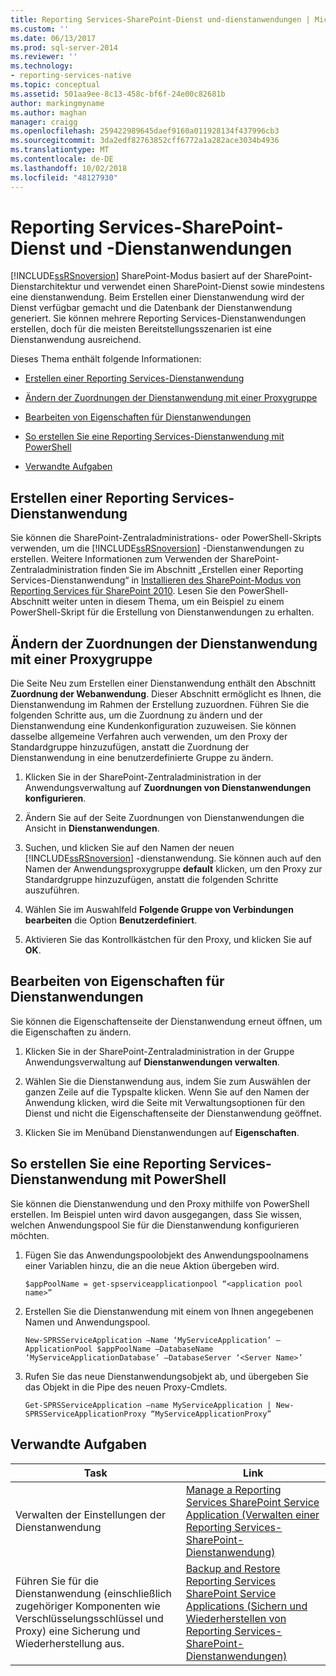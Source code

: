 ```yaml
---
title: Reporting Services-SharePoint-Dienst und-dienstanwendungen | Microsoft-Dokumentation
ms.custom: ''
ms.date: 06/13/2017
ms.prod: sql-server-2014
ms.reviewer: ''
ms.technology:
- reporting-services-native
ms.topic: conceptual
ms.assetid: 501aa9ee-8c13-458c-bf6f-24e00c82681b
author: markingmyname
ms.author: maghan
manager: craigg
ms.openlocfilehash: 259422989645daef9160a011928134f437996cb3
ms.sourcegitcommit: 3da2edf82763852cff6772a1a282ace3034b4936
ms.translationtype: MT
ms.contentlocale: de-DE
ms.lasthandoff: 10/02/2018
ms.locfileid: "48127930"
---
```

# <a name="reporting-services-sharepoint-service-and-service-applications"></a>Reporting Services-SharePoint-Dienst und -Dienstanwendungen
  [!INCLUDE[ssRSnoversion](../includes/ssrsnoversion-md.md)] SharePoint-Modus basiert auf der SharePoint-Dienstarchitektur und verwendet einen SharePoint-Dienst sowie mindestens eine dienstanwendung. Beim Erstellen einer Dienstanwendung wird der Dienst verfügbar gemacht und die Datenbank der Dienstanwendung generiert. Sie können mehrere Reporting Services-Dienstanwendungen erstellen, doch für die meisten Bereitstellungsszenarien ist eine Dienstanwendung ausreichend.  
  
 Dieses Thema enthält folgende Informationen:  
  
-   [Erstellen einer Reporting Services-Dienstanwendung](#bkmk_createapp)  
  
-   [Ändern der Zuordnungen der Dienstanwendung mit einer Proxygruppe](#bkmk_associations)  
  
-   [Bearbeiten von Eigenschaften für Dienstanwendungen](#bkmk_editserviceapplication)  
  
-   [So erstellen Sie eine Reporting Services-Dienstanwendung mit PowerShell](#bkmk_powershell_create_ssrs_serviceapp)  
  
-   [Verwandte Aufgaben](#bkmk_related)  
  
##  <a name="bkmk_createapp"></a> Erstellen einer Reporting Services-Dienstanwendung  
 Sie können die SharePoint-Zentraladministrations- oder PowerShell-Skripts verwenden, um die [!INCLUDE[ssRSnoversion](../includes/ssrsnoversion-md.md)] -Dienstanwendungen zu erstellen. Weitere Informationen zum Verwenden der SharePoint-Zentraladministration finden Sie im Abschnitt „Erstellen einer Reporting Services-Dienstanwendung“ in [Installieren des SharePoint-Modus von Reporting Services für SharePoint 2010](../../2014/sql-server/install/install-reporting-services-sharepoint-mode-for-sharepoint-2010.md). Lesen Sie den PowerShell-Abschnitt weiter unten in diesem Thema, um ein Beispiel zu einem PowerShell-Skript für die Erstellung von Dienstanwendungen zu erhalten.  
  
##  <a name="bkmk_associations"></a> Ändern der Zuordnungen der Dienstanwendung mit einer Proxygruppe  
 Die Seite Neu zum Erstellen einer Dienstanwendung enthält den Abschnitt **Zuordnung der Webanwendung**. Dieser Abschnitt ermöglicht es Ihnen, die Dienstanwendung im Rahmen der Erstellung zuzuordnen. Führen Sie die folgenden Schritte aus, um die Zuordnung zu ändern und der Dienstanwendung eine Kundenkonfiguration zuzuweisen. Sie können dasselbe allgemeine Verfahren auch verwenden, um den Proxy der Standardgruppe hinzuzufügen, anstatt die Zuordnung der Dienstanwendung in eine benutzerdefinierte Gruppe zu ändern.  
  
1.  Klicken Sie in der SharePoint-Zentraladministration in der Anwendungsverwaltung auf **Zuordnungen von Dienstanwendungen konfigurieren**.  
  
2.  Ändern Sie auf der Seite Zuordnungen von Dienstanwendungen die Ansicht in **Dienstanwendungen**.  
  
3.  Suchen, und klicken Sie auf den Namen der neuen [!INCLUDE[ssRSnoversion](../includes/ssrsnoversion-md.md)] -dienstanwendung. Sie können auch auf den Namen der Anwendungsproxygruppe **default** klicken, um den Proxy zur Standardgruppe hinzuzufügen, anstatt die folgenden Schritte auszuführen.  
  
4.  Wählen Sie im Auswahlfeld **Folgende Gruppe von Verbindungen bearbeiten** die Option **Benutzerdefiniert**.  
  
5.  Aktivieren Sie das Kontrollkästchen für den Proxy, und klicken Sie auf **OK**.  
  
##  <a name="bkmk_editserviceapplication"></a> Bearbeiten von Eigenschaften für Dienstanwendungen  
 Sie können die Eigenschaftenseite der Dienstanwendung erneut öffnen, um die Eigenschaften zu ändern.  
  
1.  Klicken Sie in der SharePoint-Zentraladministration in der Gruppe Anwendungsverwaltung auf **Dienstanwendungen verwalten**.  
  
2.  Wählen Sie die Dienstanwendung aus, indem Sie zum Auswählen der ganzen Zeile auf die Typspalte klicken. Wenn Sie auf den Namen der Anwendung klicken, wird die Seite mit Verwaltungsoptionen für den Dienst und nicht die Eigenschaftenseite der Dienstanwendung geöffnet.  
  
3.  Klicken Sie im Menüband Dienstanwendungen auf **Eigenschaften**.  
  
##  <a name="bkmk_powershell_create_ssrs_serviceapp"></a> So erstellen Sie eine Reporting Services-Dienstanwendung mit PowerShell  
 Sie können die Dienstanwendung und den Proxy mithilfe von PowerShell erstellen. Im Beispiel unten wird davon ausgegangen, dass Sie wissen, welchen Anwendungspool Sie für die Dienstanwendung konfigurieren möchten.  
  
1.  Fügen Sie das Anwendungspoolobjekt des Anwendungspoolnamens einer Variablen hinzu, die an die neue Aktion übergeben wird.  
  
    ```  
    $appPoolName = get-spserviceapplicationpool “<application pool name>”  
    ```  
  
2.  Erstellen Sie die Dienstanwendung mit einem von Ihnen angegebenen Namen und Anwendungspool.  
  
    ```  
    New-SPRSServiceApplication –Name ‘MyServiceApplication’ –ApplicationPool $appPoolName –DatabaseName ‘MyServiceApplicationDatabase’ –DatabaseServer ‘<Server Name>’  
    ```  
  
3.  Rufen Sie das neue Dienstanwendungsobjekt ab, und übergeben Sie das Objekt in die Pipe des neuen Proxy-Cmdlets.  
  
    ```  
    Get-SPRSServiceApplication –name MyServiceApplication | New-SPRSServiceApplicationProxy “MyServiceApplicationProxy”  
    ```  
  
##  <a name="bkmk_related"></a> Verwandte Aufgaben  
  
|Task|Link|  
|----------|----------|  
|Verwalten der Einstellungen der Dienstanwendung|[Manage a Reporting Services SharePoint Service Application (Verwalten einer Reporting Services-SharePoint-Dienstanwendung)](../../2014/reporting-services/manage-a-reporting-services-sharepoint-service-application.md)|  
|Führen Sie für die Dienstanwendung (einschließlich zugehöriger Komponenten wie Verschlüsselungsschlüssel und Proxy) eine Sicherung und Wiederherstellung aus.|[Backup and Restore Reporting Services SharePoint Service Applications (Sichern und Wiederherstellen von Reporting Services-SharePoint-Dienstanwendungen)](../../2014/reporting-services/backup-and-restore-reporting-services-sharepoint-service-applications.md)|  
  
  
